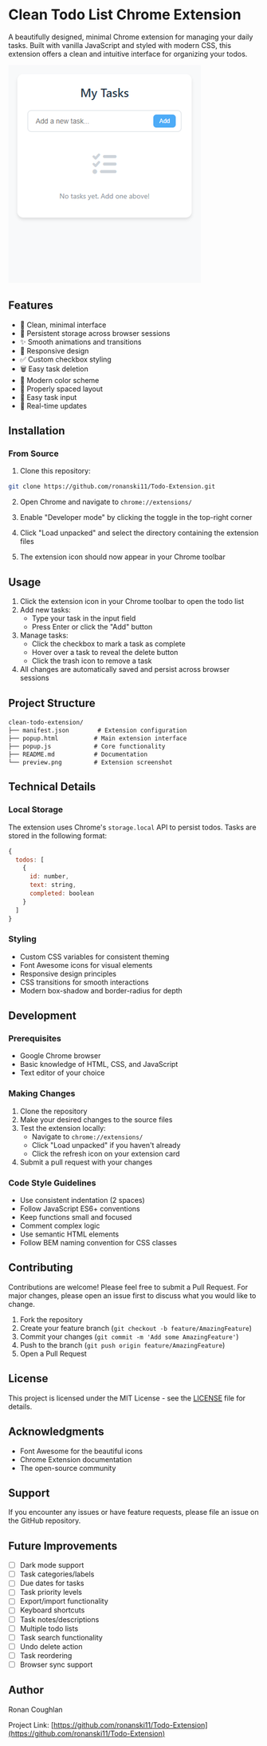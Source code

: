 # Clean Todo List Chrome Extension

A beautifully designed, minimal Chrome extension for managing your daily tasks. Built with vanilla JavaScript and styled with modern CSS, this extension offers a clean and intuitive interface for organizing your todos.

![Extension Preview](preview.png)

## Features

- 🎯 Clean, minimal interface
- 💾 Persistent storage across browser sessions
- ✨ Smooth animations and transitions
- 📱 Responsive design
- ✅ Custom checkbox styling
- 🗑️ Easy task deletion
- 🎨 Modern color scheme
- 🌙 Properly spaced layout
- 📝 Easy task input
- 🔄 Real-time updates

## Installation

### From Source
1. Clone this repository:
```bash
git clone https://github.com/ronanski11/Todo-Extension.git
```

2. Open Chrome and navigate to `chrome://extensions/`

3. Enable "Developer mode" by clicking the toggle in the top-right corner

4. Click "Load unpacked" and select the directory containing the extension files

5. The extension icon should now appear in your Chrome toolbar

## Usage

1. Click the extension icon in your Chrome toolbar to open the todo list
2. Add new tasks:
   - Type your task in the input field
   - Press Enter or click the "Add" button
3. Manage tasks:
   - Click the checkbox to mark a task as complete
   - Hover over a task to reveal the delete button
   - Click the trash icon to remove a task
4. All changes are automatically saved and persist across browser sessions

## Project Structure

```
clean-todo-extension/
├── manifest.json        # Extension configuration
├── popup.html          # Main extension interface
├── popup.js            # Core functionality
├── README.md           # Documentation
└── preview.png         # Extension screenshot
```

## Technical Details

### Local Storage
The extension uses Chrome's `storage.local` API to persist todos. Tasks are stored in the following format:

```javascript
{
  todos: [
    {
      id: number,
      text: string,
      completed: boolean
    }
  ]
}
```

### Styling
- Custom CSS variables for consistent theming
- Font Awesome icons for visual elements
- Responsive design principles
- CSS transitions for smooth interactions
- Modern box-shadow and border-radius for depth

## Development

### Prerequisites
- Google Chrome browser
- Basic knowledge of HTML, CSS, and JavaScript
- Text editor of your choice

### Making Changes
1. Clone the repository
2. Make your desired changes to the source files
3. Test the extension locally:
   - Navigate to `chrome://extensions/`
   - Click "Load unpacked" if you haven't already
   - Click the refresh icon on your extension card
4. Submit a pull request with your changes

### Code Style Guidelines
- Use consistent indentation (2 spaces)
- Follow JavaScript ES6+ conventions
- Keep functions small and focused
- Comment complex logic
- Use semantic HTML elements
- Follow BEM naming convention for CSS classes

## Contributing

Contributions are welcome! Please feel free to submit a Pull Request. For major changes, please open an issue first to discuss what you would like to change.

1. Fork the repository
2. Create your feature branch (`git checkout -b feature/AmazingFeature`)
3. Commit your changes (`git commit -m 'Add some AmazingFeature'`)
4. Push to the branch (`git push origin feature/AmazingFeature`)
5. Open a Pull Request

## License

This project is licensed under the MIT License - see the [LICENSE](LICENSE) file for details.

## Acknowledgments

- Font Awesome for the beautiful icons
- Chrome Extension documentation
- The open-source community

## Support

If you encounter any issues or have feature requests, please file an issue on the GitHub repository.

## Future Improvements

- [ ] Dark mode support
- [ ] Task categories/labels
- [ ] Due dates for tasks
- [ ] Task priority levels
- [ ] Export/import functionality
- [ ] Keyboard shortcuts
- [ ] Task notes/descriptions
- [ ] Multiple todo lists
- [ ] Task search functionality
- [ ] Undo delete action
- [ ] Task reordering
- [ ] Browser sync support

## Author

Ronan Coughlan

Project Link: [https://github.com/ronanski11/Todo-Extension](https://github.com/ronanski11/Todo-Extension)
